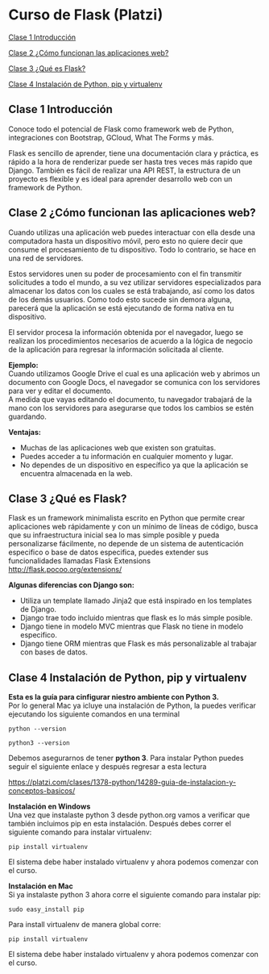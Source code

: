 # Curso de Flask (Platzi)
[Clase 1 Introducción](#Clase-1-Introducción)

[Clase 2 ¿Cómo funcionan las aplicaciones web?](#Clase-2-Cómo-funcionan-las-aplicaciones-web)

[Clase 3 ¿Qué es Flask?](#Clase-3-Qué-es-Flask)

[Clase 4 Instalación de Python, pip y virtualenv](#Clase-4-Instalación-de-Python-pip-y-virtualenv)

## Clase 1 Introducción
Conoce todo el potencial de Flask como framework web de Python, integraciones con Bootstrap, GCloud, What The Forms y más.

Flask es sencillo de aprender, tiene una documentación clara y práctica, es rápido a la hora de renderizar puede ser hasta tres veces más rapido que Django. También es fácil de realizar una API REST, la estructura de un proyecto es flexible y es ideal para aprender desarrollo web con un framework de Python.

## Clase 2 ¿Cómo funcionan las aplicaciones web?
Cuando utilizas una aplicación web puedes interactuar con ella desde una computadora hasta un dispositivo móvil, pero esto no quiere decir que consume el procesamiento de tu dispositivo. Todo lo contrario, se hace en una red de servidores.

Estos servidores unen su poder de procesamiento con el fin transmitir solicitudes a todo el mundo, a su vez utilizar servidores especializados para almacenar los datos con los cuales se está trabajando, así como los datos de los demás usuarios. Como todo esto sucede sin demora alguna, parecerá que la aplicación se está ejecutando de forma nativa en tu dispositivo.

El servidor procesa la información obtenida por el navegador, luego se realizan los procedimientos necesarios de acuerdo a la lógica de negocio de la aplicación para regresar la información solicitada al cliente.

**Ejemplo:**  
Cuando utilizamos Google Drive el cual es una aplicación web y abrimos un documento con Google Docs, el navegador se comunica con los servidores para ver y editar el documento.  
A medida que vayas editando el documento, tu navegador trabajará de la mano con los servidores para asegurarse que todos los cambios se estén guardando.

**Ventajas:**  
- Muchas de las aplicaciones web que existen son gratuitas.  
- Puedes acceder a tu información en cualquier momento y lugar.  
- No dependes de un dispositivo en específico ya que la aplicación se encuentra almacenada en la web.

## Clase 3 ¿Qué es Flask? 
Flask es un framework minimalista escrito en Python que permite crear aplicaciones web rápidamente y con un mínimo de líneas de código, busca que su infraestructura inicial sea lo mas simple posible y pueda personalizarse fácilmente, no depende de un sistema de autenticación especifico o base de datos especifica, puedes extender sus funcionalidades llamadas Flask Extensions http://flask.pocoo.org/extensions/

**Algunas diferencias con Django son:**  
- Utiliza un template llamado Jinja2 que está inspirado en los templates de Django.  
-	Django trae todo incluido mientras que flask es lo más simple posible.  
- Django tiene in modelo MVC mientras que Flask no tiene in modelo especifico.  
-	Django tiene ORM mientras que Flask es más personalizable al trabajar con bases de datos.

## Clase 4 Instalación de Python, pip y virtualenv
**Esta es la guía para cinfigurar niestro ambiente con Python 3.**  
Por lo general Mac ya icluye una instalación de Python, la puedes verificar ejecutando los siguiente comandos en una terminal
```
python --version
```
```
python3 --version
```

Debemos asegurarnos de tener **python 3**. Para instalar Python puedes seguir el siguiente enlace y después regresar a esta lectura

https://platzi.com/clases/1378-python/14289-guia-de-instalacion-y-conceptos-basicos/

**Instalación en Windows**  
Una vez que instalaste python 3 desde python.org vamos a verificar que también incluimos pip en esta instalación. Después debes correr el siguiente comando para instalar virtualenv:
```
pip install virtualenv
```

El sistema debe haber instalado virtualenv y ahora podemos comenzar con el curso.

**Instalación en Mac**  
Si ya instalaste python 3 ahora corre el siguiente comando para instalar pip:

```
sudo easy_install pip
```

Para install virtualenv de manera global corre:

```
pip install virtualenv
```

El sistema debe haber instalado virtualenv y ahora podemos comenzar con el curso.






























